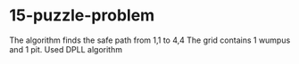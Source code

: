 ﻿# 15-puzzle-problem

The algorithm finds the safe path from 1,1 to 4,4 
The grid contains 1 wumpus and 1 pit.
Used DPLL algorithm
